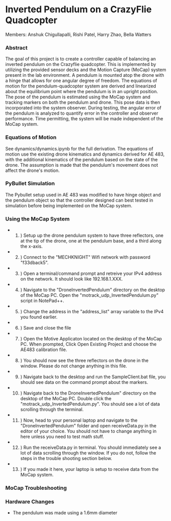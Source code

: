 # Inverted Pendulum on a CrazyFlie Quadcopter
 
Members: Anshuk Chigullapalli, Rishi Patel, Harry Zhao, Bella Watters

### Abstract
The goal of this project is to create a controller capable of balancing an inverted pendulum on the Crazyflie quadcopter. This is implemented by utilizing the provided sensor decks and the Motion Capture (MoCap) system present in the lab environment. A pendulum is mounted atop the drone with a hinge that allows for one angular degree of freedom. The equations of motion for the pendulum-quadcopter system are derived and linearized about the equilibrium point where the pendulum is in an upright position. The pose of the pendulum is estimated using the MoCap system and tracking markers on both the pendulum and drone. This pose data is then incorporated into the system observer. During testing, the angular error of the pendulum is analyzed to quantify error in the controller and observer performance. Time permitting, the system will be made independent of the MoCap system.

### Equations of Motion
See dynamics/dynamics.ipynb for the full derivation. The equations of motion use the existing drone kinematics and dynamics derived for AE 483, with the additional kinematics of the pendulum based on the state of the drone. The assumption is made that the pendulum's movement does not affect the drone's motion.

### PyBullet Simulation
The Pybullet setup used in AE 483 was modified to have hinge object and the pendulum object so that the controller designed can best tested in simulation before being implemented on the MoCap system.

### Using the MoCap System

* 1. ) Setup up the drone pendulum system to have three reflectors, one at the tip of the drone, one at the pendulum base, and a third along the x-axis. 
* 2. ) Connect to the "MECHKNIGHT" Wifi network with password "f33dback5". 
* 3. ) Open a terminal/command prompt and retreive your IPv4 address on the network. It should look like 192.168.1.XXX.
* 4. ) Navigate to the "DroneInvertedPendulum" directory on the desktop of the MoCap PC. Open the "motrack_udp_InvertedPendulum.py" script in NotePad++.
* 5. ) Change the address in the "address_list" array variable to the IPv4 you found earlier.
* 6. ) Save and close the file
* 7. ) Open the Motive Applicaton located on the desktop of the MoCap PC. When prompted, Click Open Existing Project and choose the AE483 calibration file.
* 8. ) You should now see the three reflectors on the drone in the window. Please do not change anything in this file.
* 9. ) Navigate back to the desktop and run the SampleClient.bat file, you should see data on the command prompt about the markers.
* 10. ) Navigate back to the DroneInvertedPendulum" directory on the desktop of the MoCap PC. Double click the "motrack_udp_InvertedPendulum.py". You should see a lot of data scrolling through the terminal.
* 11. ) Now, head to your personal laptop and navigate to the "DroneInvertedPendulum" folder and open receiveData.py in the editor of your choice. You should not have to change anything in here unless you need to test math stuff. 
* 12. ) Run the receiveData.py in terminal. You should immediately see a lot of data scrolling through the window. If you do not, follow the steps in the trouble shooting section below.
* 13. ) If you made it here, your laptop is setup to receive data from the MoCap system. 

### MoCap Troubleshooting

### Hardware Changes
* The pendulum was made using a 1.6mm diameter 
